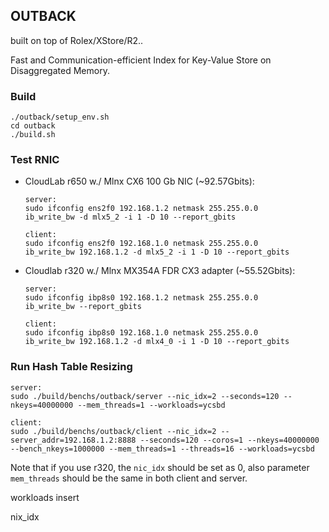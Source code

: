 ## OUTBACK
built on top of Rolex/XStore/R2..

Fast and Communication-efficient Index for Key-Value Store on Disaggregated Memory.

### Build
```
./outback/setup_env.sh
cd outback
./build.sh
```

### Test RNIC
* CloudLab r650 w./ Mlnx CX6 100 Gb NIC (~92.57Gbits):
    ```
    server:
    sudo ifconfig ens2f0 192.168.1.2 netmask 255.255.0.0
    ib_write_bw -d mlx5_2 -i 1 -D 10 --report_gbits
    ```
    ```
    client:
    sudo ifconfig ens2f0 192.168.1.0 netmask 255.255.0.0
    ib_write_bw 192.168.1.2 -d mlx5_2 -i 1 -D 10 --report_gbits
    ```
* Cloudlab r320 w./ Mlnx MX354A FDR CX3 adapter (~55.52Gbits):
    ```
    server:
    sudo ifconfig ibp8s0 192.168.1.2 netmask 255.255.0.0
    ib_write_bw --report_gbits
    ```
    ```
    client:
    sudo ifconfig ibp8s0 192.168.1.0 netmask 255.255.0.0
    ib_write_bw 192.168.1.2 -d mlx4_0 -i 1 -D 10 --report_gbits
    ```

### Run Hash Table Resizing
```
server:
sudo ./build/benchs/outback/server --nic_idx=2 --seconds=120 --nkeys=40000000 --mem_threads=1 --workloads=ycsbd
```
``` 
client: 
sudo ./build/benchs/outback/client --nic_idx=2 --server_addr=192.168.1.2:8888 --seconds=120 --coros=1 --nkeys=40000000 --bench_nkeys=1000000 --mem_threads=1 --threads=16 --workloads=ycsbd
```
Note that if you use r320, the ```nic_idx``` should be set as 0, also parameter ```mem_threads``` should be the same in both client and server. 

workloads insert

nix_idx
